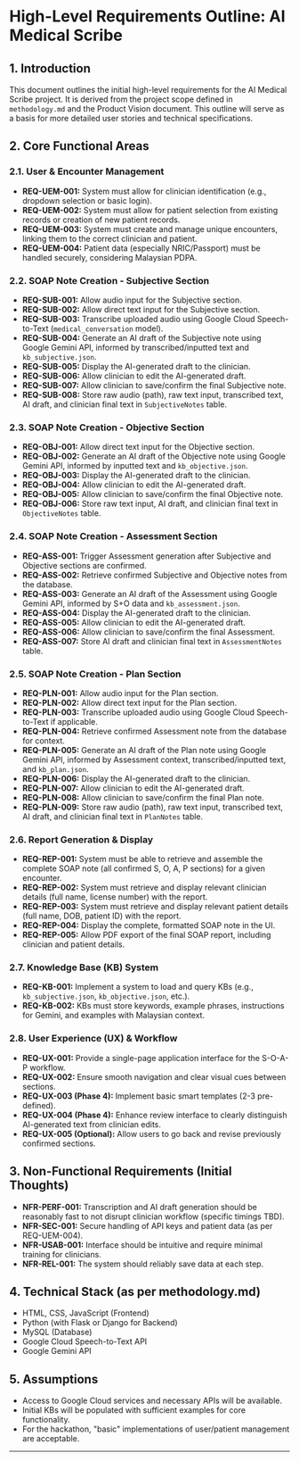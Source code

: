 # High-Level Requirements Outline: AI Medical Scribe

## 1. Introduction

This document outlines the initial high-level requirements for the AI Medical Scribe project. It is derived from the project scope defined in `methodology.md` and the Product Vision document. This outline will serve as a basis for more detailed user stories and technical specifications.

## 2. Core Functional Areas

### 2.1. User & Encounter Management
*   **REQ-UEM-001:** System must allow for clinician identification (e.g., dropdown selection or basic login).
*   **REQ-UEM-002:** System must allow for patient selection from existing records or creation of new patient records.
*   **REQ-UEM-003:** System must create and manage unique encounters, linking them to the correct clinician and patient.
*   **REQ-UEM-004:** Patient data (especially NRIC/Passport) must be handled securely, considering Malaysian PDPA.

### 2.2. SOAP Note Creation - Subjective Section
*   **REQ-SUB-001:** Allow audio input for the Subjective section.
*   **REQ-SUB-002:** Allow direct text input for the Subjective section.
*   **REQ-SUB-003:** Transcribe uploaded audio using Google Cloud Speech-to-Text (`medical_conversation` model).
*   **REQ-SUB-004:** Generate an AI draft of the Subjective note using Google Gemini API, informed by transcribed/inputted text and `kb_subjective.json`.
*   **REQ-SUB-005:** Display the AI-generated draft to the clinician.
*   **REQ-SUB-006:** Allow clinician to edit the AI-generated draft.
*   **REQ-SUB-007:** Allow clinician to save/confirm the final Subjective note.
*   **REQ-SUB-008:** Store raw audio (path), raw text input, transcribed text, AI draft, and clinician final text in `SubjectiveNotes` table.

### 2.3. SOAP Note Creation - Objective Section
*   **REQ-OBJ-001:** Allow direct text input for the Objective section.
*   **REQ-OBJ-002:** Generate an AI draft of the Objective note using Google Gemini API, informed by inputted text and `kb_objective.json`.
*   **REQ-OBJ-003:** Display the AI-generated draft to the clinician.
*   **REQ-OBJ-004:** Allow clinician to edit the AI-generated draft.
*   **REQ-OBJ-005:** Allow clinician to save/confirm the final Objective note.
*   **REQ-OBJ-006:** Store raw text input, AI draft, and clinician final text in `ObjectiveNotes` table.

### 2.4. SOAP Note Creation - Assessment Section
*   **REQ-ASS-001:** Trigger Assessment generation after Subjective and Objective sections are confirmed.
*   **REQ-ASS-002:** Retrieve confirmed Subjective and Objective notes from the database.
*   **REQ-ASS-003:** Generate an AI draft of the Assessment using Google Gemini API, informed by S+O data and `kb_assessment.json`.
*   **REQ-ASS-004:** Display the AI-generated draft to the clinician.
*   **REQ-ASS-005:** Allow clinician to edit the AI-generated draft.
*   **REQ-ASS-006:** Allow clinician to save/confirm the final Assessment.
*   **REQ-ASS-007:** Store AI draft and clinician final text in `AssessmentNotes` table.

### 2.5. SOAP Note Creation - Plan Section
*   **REQ-PLN-001:** Allow audio input for the Plan section.
*   **REQ-PLN-002:** Allow direct text input for the Plan section.
*   **REQ-PLN-003:** Transcribe uploaded audio using Google Cloud Speech-to-Text if applicable.
*   **REQ-PLN-004:** Retrieve confirmed Assessment note from the database for context.
*   **REQ-PLN-005:** Generate an AI draft of the Plan note using Google Gemini API, informed by Assessment context, transcribed/inputted text, and `kb_plan.json`.
*   **REQ-PLN-006:** Display the AI-generated draft to the clinician.
*   **REQ-PLN-007:** Allow clinician to edit the AI-generated draft.
*   **REQ-PLN-008:** Allow clinician to save/confirm the final Plan note.
*   **REQ-PLN-009:** Store raw audio (path), raw text input, transcribed text, AI draft, and clinician final text in `PlanNotes` table.

### 2.6. Report Generation & Display
*   **REQ-REP-001:** System must be able to retrieve and assemble the complete SOAP note (all confirmed S, O, A, P sections) for a given encounter.
*   **REQ-REP-002:** System must retrieve and display relevant clinician details (full name, license number) with the report.
*   **REQ-REP-003:** System must retrieve and display relevant patient details (full name, DOB, patient ID) with the report.
*   **REQ-REP-004:** Display the complete, formatted SOAP note in the UI.
*   **REQ-REP-005:** Allow PDF export of the final SOAP report, including clinician and patient details.

### 2.7. Knowledge Base (KB) System
*   **REQ-KB-001:** Implement a system to load and query KBs (e.g., `kb_subjective.json`, `kb_objective.json`, etc.).
*   **REQ-KB-002:** KBs must store keywords, example phrases, instructions for Gemini, and examples with Malaysian context.

### 2.8. User Experience (UX) & Workflow
*   **REQ-UX-001:** Provide a single-page application interface for the S-O-A-P workflow.
*   **REQ-UX-002:** Ensure smooth navigation and clear visual cues between sections.
*   **REQ-UX-003 (Phase 4):** Implement basic smart templates (2-3 pre-defined).
*   **REQ-UX-004 (Phase 4):** Enhance review interface to clearly distinguish AI-generated text from clinician edits.
*   **REQ-UX-005 (Optional):** Allow users to go back and revise previously confirmed sections.

## 3. Non-Functional Requirements (Initial Thoughts)

*   **NFR-PERF-001:** Transcription and AI draft generation should be reasonably fast to not disrupt clinician workflow (specific timings TBD).
*   **NFR-SEC-001:** Secure handling of API keys and patient data (as per REQ-UEM-004).
*   **NFR-USAB-001:** Interface should be intuitive and require minimal training for clinicians.
*   **NFR-REL-001:** The system should reliably save data at each step.

## 4. Technical Stack (as per methodology.md)
*   HTML, CSS, JavaScript (Frontend)
*   Python (with Flask or Django for Backend)
*   MySQL (Database)
*   Google Cloud Speech-to-Text API
*   Google Gemini API

## 5. Assumptions
*   Access to Google Cloud services and necessary APIs will be available.
*   Initial KBs will be populated with sufficient examples for core functionality.
*   For the hackathon, "basic" implementations of user/patient management are acceptable.

---